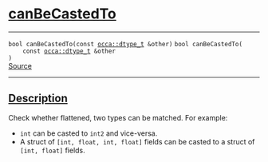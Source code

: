 
<h1 id="can-be-casted-to">
 <a href="#/api/dtype_t/canBeCastedTo" class="anchor">
   <span>canBeCastedTo</span>
  </a>
</h1>

<div class="signature">

<hr>

  <div class="definition-container">
    <div class="definition">
      <code class="desktop-only"><span class="token keyword">bool</span> canBeCastedTo(<span class="token keyword">const</span> <a href="#/api/dtype_t/">occa::dtype&#95;t</a> &amp;other)</code>
      <code class="mobile-only"><span class="token keyword">bool</span> canBeCastedTo(
    <span class="token keyword">const</span> <a href="#/api/dtype_t/">occa::dtype&#95;t</a> &amp;other
)</code>
      <div class="flex-spacing"></div>
      <a href="https://github.com/libocca/occa/blob/7d02eac1/include/occa/dtype/dtype.hpp#L236" target="_blank">Source</a>
    </div>
    
  </div>

  <hr>
</div>


<h2 id="description">
 <a href="#/api/dtype_t/canBeCastedTo?id=description" class="anchor">
   <span>Description</span>
  </a>
</h2>

Check whether flattened, two types can be matched.
For example:

- `int` can be casted to `int2` and vice-versa.
- A struct of `[int, float, int, float]` fields can be casted to a struct of `[int, float]` fields.
